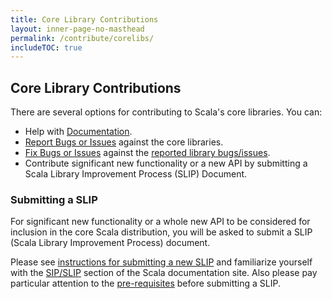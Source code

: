 ```yaml
---
title: Core Library Contributions
layout: inner-page-no-masthead
permalink: /contribute/corelibs/
includeTOC: true
---
```

## Core Library Contributions

There are several options for contributing to Scala's core libraries. You can:

* Help with [Documentation](/contribute/scala-standard-library-api-documentation/).
* [Report Bugs or Issues](/contribute/bug-reporting-guide/) against the core libraries.
* [Fix Bugs or Issues](/contribute/guide/) against the 
  [reported library bugs/issues](https://issues.scala-lang.org/issues/?filter=13001).
* Contribute significant new functionality or a new API by submitting
  a Scala Library Improvement Process (SLIP) Document.

### Submitting a SLIP

For significant new functionality or a whole new API to be considered for 
inclusion in the core Scala distribution, you will be asked to submit a SLIP (Scala Library Improvement Process) document.

Please see [instructions for submitting a new SLIP](http://docs.scala-lang.org/sips/slip-submission.html) and familiarize yourself with the [SIP/SLIP](http://docs.scala-lang.org/sips/) section of the Scala documentation site. Also please pay particular attention to the [pre-requisites](http://docs.scala-lang.org/sips/slip-submission.html) before submitting a SLIP.
